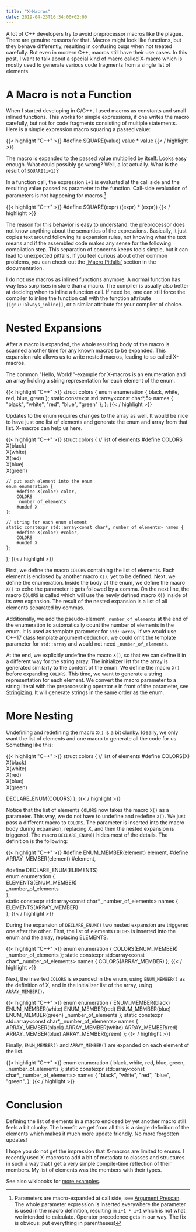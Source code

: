 ```yaml
---
title: "X-Macros"
date: 2019-04-23T16:34:00+02:00
---
```


A lot of C++ developers try to avoid preprocessor macros like the plague.
There are genuine reasons for that.
Macros might look like functions, but they behave differently, resulting in confusing bugs when not treated carefully.
But even in modern C++, macros still have their use cases.
In this post, I want to talk about a special kind of macro called X-macro which is mostly used to generate various code fragments from a single list of elements.


# A Macro is not a Function

When I started developing in C/C++, I used macros as constants and small inlined functions.
This works for simple expressions, if one writes the macro carefully, but not for code fragments consisting of multiple statements.
Here is a simple expression macro squaring a passed value:

{{< highlight "C++" >}}
#define SQUARE(value) value * value
{{< / highlight >}}

The macro is expanded to the passed value multiplied by itself.
Looks easy enough.
What could possibly go wrong?
Well, a lot actually.
What is the result of `SQUARE(i+1)`?

In a function call, the expression `i+1` is evaluated at the call side and the resulting value passed as parameter to the function.
Call-side evaluation of parameters is not happening for macros.[^1]
[^1]: Parameters are macro-expanded at call side, see [Argument Prescan](https://gcc.gnu.org/onlinedocs/cpp/Argument-Prescan.html#Argument-Prescan).
The whole parameter expression is inserted everywhere the parameter is used in the macro definition, resulting in `i+1 * i+1` which is not what we intended to calculate.
Operator precedence gets in our way.
The fix is obvious: put everything in parentheses!

{{< highlight "C++" >}}
#define SQUARE(expr) ((expr) * (expr))
{{< / highlight >}}

The reason for this behavior is easy to understand: the preprocessor does not know anything about the semantics of the expressions.
Basically, it just copies text around following its expansion rules, not knowing what the text means and if the assembled code makes any sense for the following compilation step.
This separation of concerns keeps tools simple, but it can lead to unexpected pitfalls.
If you feel curious about other common problems, you can check out the ['Macro Pitfalls'](https://gcc.gnu.org/onlinedocs/cpp/Macro-Pitfalls.html#Macro-Pitfalls) section in the documentation.

I do not use macros as inlined functions anymore.
A normal function has way less surprises in store than a macro.
The compiler is usually also better at deciding when to inline a function call.
If need be, one can still force the compiler to inline the function call with the function attribute `[[gnu::always_inline]]`, or a similar attribute for your compiler of choice.



# Nested Expansions

After a macro is expanded, the whole resulting body of the macro is scanned another time for any known macros to be expanded.
This expansion rule allows us to write nested macros, leading to so called X-macros.

The common "Hello, World!"-example for X-macros is an enumeration and an array holding a string representation for each element of the enum.

{{< highlight "C++" >}}
struct colors {
	enum enumeration {
		black, white, red, blue, green
	};
	static constexpr std::array<const char*,5> names {
		"black", "white", "red", "blue", "green"
	};
};
{{< / highlight >}}

Updates to the enum requires changes to the array as well.
It would be nice to have just one list of elements and generate the enum and array from that list.
X-macros can help us here.

{{< highlight "C++" >}}
struct colors {
	// list of elements
	#define COLORS \
		X(black)   \
		X(white)   \
		X(red)     \
		X(blue)    \
		X(green)

	// put each element into the enum
	enum enumeration {
		#define X(color) color,
		COLORS
		_number_of_elements
		#undef X
	};

	// string for each enum element
	static constexpr std::array<const char*,_number_of_elements> names {
		#define X(color) #color,
		COLORS
		#undef X
	};
};
{{< / highlight >}}

First, we define the macro `COLORS` containing the list of elements.
Each element is enclosed by another macro `X()`, yet to be defined.
Next, we define the enumeration.
Inside the body of the enum, we define the macro `X()` to echo the parameter it gets followed by a comma.
On the next line, the macro `COLORS` is called which will use the newly defined macro `X()` inside of its own expansion.
The result of the nested expansion is a list of all elements separated by commas.

Additionally, we add the pseudo-element `_number_of_elements` at the end of the enumeration to automatically count the number of elements in the enum.
It is used as template parameter for `std::array`. If we would use C++17 class template argument deduction, we could omit the template parameter for `std::array` and would not need `_number_of_elements`.

At the end, we explicitly undefine the macro `X()`, so that we can define it in a different way for the string array.
The initializer list for the array is generated similarly to the content of the enum.
We define the macro `X()` before expanding `COLORS`.
This time, we want to generate a string representation for each element.
We convert the macro parameter to a string literal with the preprocessing operator `#` in front of the parameter, see [Stringizing](https://gcc.gnu.org/onlinedocs/cpp/Stringizing.html#Stringizing).
It will generate strings in the same order as the enum.


# More Nesting

Undefining and redefining the macro `X()` is a bit clunky.
Ideally, we only want the list of elements and one macro to generate all the code for us.
Something like this:

{{< highlight "C++" >}}
struct colors {
// list of elements
#define COLORS(X) \
	X(black)      \
	X(white)      \
	X(red)        \
	X(blue)       \
	X(green)

DECLARE_ENUM(COLORS)
};
{{< / highlight >}}

Notice that the list of elements `COLORS` now takes the macro `X()` as a parameter.
This way, we do not have to undefine and redefine `X()`.
We just pass a different macro to `COLORS`.
The parameter is inserted into the macro body during expansion, replacing X, and then the nested expansion is triggered.
The macro `DECLARE_ENUM()` hides most of the details.
The definition is the following:

{{< highlight "C++" >}}
#define  ENUM_MEMBER(element) element,
#define ARRAY_MEMBER(element) #element,

#define DECLARE_ENUM(ELEMENTS)                                                   \
	enum enumeration {                                                           \
		ELEMENTS(ENUM_MEMBER)                                                    \
		_number_of_elements                                                      \
	};                                                                           \
	static constexpr std::array<const char*,_number_of_elements> names { \
		ELEMENTS(ARRAY_MEMBER)                                                   \
	};
{{< / highlight >}}

During the expansion of `DECLARE_ENUM()` two nested expansion are triggered one after the other.
First, the list of elements `COLORS` is inserted into the enum and the array, replacing ELEMENTS.

{{< highlight "C++" >}}
	enum enumeration {
		COLORS(ENUM_MEMBER)
		_number_of_elements
	};
	static constexpr std::array<const char*,_number_of_elements> names {
		COLORS(ARRAY_MEMBER)
	};
{{< / highlight >}}

Next, the inserted `COLORS` is expanded in the enum, using `ENUM_MEMBER()` as the definition of X, and in the initializer list of the array, using `ARRAY_MEMBER()`.

{{< highlight "C++" >}}
	enum enumeration {
		ENUM_MEMBER(black)
		ENUM_MEMBER(white)
		ENUM_MEMBER(red)
		ENUM_MEMBER(blue)
		ENUM_MEMBER(green)
		_number_of_elements
	};
	static constexpr std::array<const char*,_number_of_elements> names {
		ARRAY_MEMBER(black)
		ARRAY_MEMBER(white)
		ARRAY_MEMBER(red)
		ARRAY_MEMBER(blue)
		ARRAY_MEMBER(green)
	};
{{< / highlight >}}

Finally, `ENUM_MEMBER()` and `ARRAY_MEMBER()` are expanded on each element of the list.

{{< highlight "C++" >}}
	enum enumeration {
		black,
		white,
		red,
		blue,
		green,
		_number_of_elements
	};
	static constexpr std::array<const char*,_number_of_elements> names {
		"black",
		"white",
		"red",
		"blue",
		"green",
	};
{{< / highlight >}}


# Conclusion

Defining the list of elements in a macro enclosed by yet another macro still feels a bit clunky.
The benefit we get from all this is a single definition of the elements which makes it much more update friendly.
No more forgotten updates!

I hope you do not get the impression that X-macros are limited to enums.
I recently used X-macros to add a bit of metadata to classes and structures in such a way that I get a very simple compile-time reflection of their members.
My list of elements was the members with their types.

See also wikibooks for [more examples](https://en.wikibooks.org/wiki/C_Programming/Preprocessor#X-Macros).
